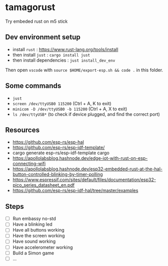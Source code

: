 # tamagorust
Try embeded rust on m5 stick

## Dev environment setup

- install `rust` : https://www.rust-lang.org/tools/install
- then install `just` : `cargo install just`
- then install dependencies : `just install_dev_env`

Then open `vscode` with `source $HOME/export-esp.sh && code .` in this folder.

## Some commands

- `just`
- `screen /dev/ttyUSB0 115200` (Ctrl + A, K to exit)
- `minicom -D /dev/ttyUSB0 -b 115200` (Ctrl + A, X to exit)
- `ls /dev/ttyUSB*` (to check if device plugged, and find the correct port)


## Resources
- https://github.com/esp-rs/esp-hal
- https://github.com/esp-rs/esp-idf-template/
- cargo generate esp-rs/esp-idf-template cargo
- https://apollolabsblog.hashnode.dev/edge-iot-with-rust-on-esp-connecting-wifi
- https://apollolabsblog.hashnode.dev/esp32-embedded-rust-at-the-hal-button-controlled-blinking-by-timer-polling
- https://www.espressif.com/sites/default/files/documentation/esp32-pico_series_datasheet_en.pdf
- https://github.com/esp-rs/esp-idf-hal/tree/master/examples


## Steps
- [ ] Run embassy no-std
- [ ] Have a blinking led
- [ ] Have all buttons working
- [ ] Have the screen working
- [ ] Have sound working
- [ ] Have accelerometer working
- [ ] Build a Simon game
- [ ] ...